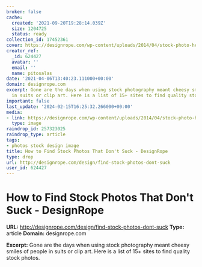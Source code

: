 ```yaml
---
broken: false
cache:
  created: '2021-09-20T19:28:14.039Z'
  size: 1204725
  status: ready
collection_id: 17452361
cover: https://designrope.com/wp-content/uploads/2014/04/stock-photo-hero.jpg
creator_ref:
  _id: 624427
  avatar: ''
  email: ''
  name: pitosalas
date: '2021-04-06T13:40:23.111000+00:00'
domain: designrope.com
excerpt: Gone are the days when using stock photography meant cheesy smiles of people
  in suits or clip art. Here is a list of 15+ sites to find quality stock photos.
important: false
last_update: '2024-02-15T16:25:32.266000+00:00'
media:
- link: https://designrope.com/wp-content/uploads/2014/04/stock-photo-hero.jpg
  type: image
raindrop_id: 257323025
raindrop_type: article
tags:
- photos stock design image
title: How to Find Stock Photos That Don't Suck - DesignRope
type: drop
url: http://designrope.com/design/find-stock-photos-dont-suck
user_id: 624427
---
```


# How to Find Stock Photos That Don't Suck - DesignRope

**URL:** http://designrope.com/design/find-stock-photos-dont-suck
**Type:** article
**Domain:** designrope.com

**Excerpt:** Gone are the days when using stock photography meant cheesy smiles of people in suits or clip art. Here is a list of 15+ sites to find quality stock photos.
